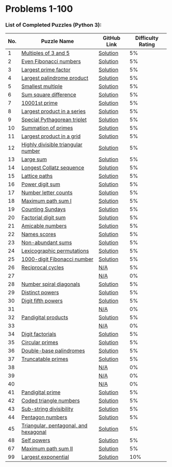 # Problems 1-100

### List of Completed Puzzles (Python 3):

| No. | Puzzle Name                                                                                                     | GitHub Link | Difficulty Rating |
|-----|-----------------------------------------------------------------------------------------------------------------|-------------|-------------------|
|1    |[Multiples of 3 and 5](https://projecteuler.net/problem=1) |[Solution](https://github.com/ikostan/ProjectEuler/tree/master/Problems_1_to_100/Problem_1)| 5% |
|2    |[Even Fibonacci numbers](https://projecteuler.net/problem=2)|[Solution](https://github.com/ikostan/ProjectEuler/tree/master/Problems_1_to_100/Problem_2)| 5% |
|3    |[Largest prime factor](https://projecteuler.net/problem=3)|[Solution](https://github.com/ikostan/ProjectEuler/tree/master/Problems_1_to_100/Problem_3)| 5% |
|4    |[Largest palindrome product](https://projecteuler.net/problem=4)|[Solution](https://github.com/ikostan/ProjectEuler/tree/master/Problems_1_to_100/Problem_4)| 5% |
|5    |[Smallest multiple](https://projecteuler.net/problem=5)|[Solution](https://github.com/ikostan/ProjectEuler/tree/master/Problems_1_to_100/Problem_5)| 5% |
|6    |[Sum square difference](https://projecteuler.net/problem=6)|[Solution](https://github.com/ikostan/ProjectEuler/tree/master/Problems_1_to_100/Problem_6)| 5% |
|7    |[10001st prime](https://projecteuler.net/problem=7)|[Solution](https://github.com/ikostan/ProjectEuler/tree/master/Problems_1_to_100/Problem_7)| 5% |
|8    |[Largest product in a series](https://projecteuler.net/problem=8)|[Solution](https://github.com/ikostan/ProjectEuler/tree/master/Problems_1_to_100/Problem_8)| 5% |
|9    |[Special Pythagorean triplet](https://projecteuler.net/problem=9)|[Solution](https://github.com/ikostan/ProjectEuler/tree/master/Problems_1_to_100/Problem_9)| 5% |
|10   |[Summation of primes](https://projecteuler.net/problem=10)|[Solution](https://github.com/ikostan/ProjectEuler/tree/master/Problems_1_to_100/Problem_10)| 5% |
|11   |[Largest product in a grid](https://projecteuler.net/problem=11)|[Solution](https://github.com/ikostan/ProjectEuler/tree/master/Problems_1_to_100/Problem_11)| 5% |
|12   |[Highly divisible triangular number](https://projecteuler.net/problem=12)|[Solution](https://github.com/ikostan/ProjectEuler/tree/master/Problems_1_to_100/Problem_12)| 5% |
|13   |[Large sum](https://projecteuler.net/problem=13)|[Solution](https://github.com/ikostan/ProjectEuler/tree/master/Problems_1_to_100/Problem_13)| 5% |
|14   |[Longest Collatz sequence](https://projecteuler.net/problem=14)|[Solution](https://github.com/ikostan/ProjectEuler/tree/master/Problems_1_to_100/Problem_14)| 5% |
|15   |[Lattice paths](https://projecteuler.net/problem=15)|[Solution](https://github.com/ikostan/ProjectEuler/tree/master/Problems_1_to_100/Problem_15)| 5% |
|16   |[Power digit sum](https://projecteuler.net/problem=16)|[Solution](https://github.com/ikostan/ProjectEuler/tree/master/Problems_1_to_100/Problem_16)| 5% |
|17   |[Number letter counts](https://projecteuler.net/problem=17)|[Solution](https://github.com/ikostan/ProjectEuler/tree/master/Problems_1_to_100/Problem_17)| 5% |
|18   |[Maximum path sum I](https://projecteuler.net/problem=18)|[Solution](https://github.com/ikostan/ProjectEuler/tree/master/Problems_1_to_100/Problem_18)| 5% |
|19   |[Counting Sundays](https://projecteuler.net/problem=19)|[Solution](https://github.com/ikostan/ProjectEuler/tree/master/Problems_1_to_100/Problem_19)| 5% |
|20   |[Factorial digit sum](https://projecteuler.net/problem=20)|[Solution](https://github.com/ikostan/ProjectEuler/tree/master/Problems_1_to_100/Problem_20)| 5% |
|21   |[Amicable numbers](https://projecteuler.net/problem=21)|[Solution](https://github.com/ikostan/ProjectEuler/tree/master/Problems_1_to_100/Problem_21)| 5% |
|22   |[Names scores](https://projecteuler.net/problem=22)|[Solution](https://github.com/ikostan/ProjectEuler/tree/master/Problems_1_to_100/Problem_22)| 5% |
|23   |[Non-abundant sums](https://projecteuler.net/problem=23)|[Solution](https://github.com/ikostan/ProjectEuler/tree/master/Problems_1_to_100/Problem_23)| 5% |
|24   |[Lexicographic permutations](https://projecteuler.net/problem=24)|[Solution](https://github.com/ikostan/ProjectEuler/tree/master/Problems_1_to_100/Problem_24)| 5% |
|25   |[1000-digit Fibonacci number](https://projecteuler.net/problem=25)|[Solution](https://github.com/ikostan/ProjectEuler/tree/master/Problems_1_to_100/Problem_25)| 5% |
|26   |[Reciprocal cycles](https://projecteuler.net/problem=26)|[N/A]()| 5% |
|27   |[]()|[N/A]()| 0% |
|28   |[Number spiral diagonals](https://projecteuler.net/problem=28)|[Solution](https://github.com/ikostan/ProjectEuler/tree/master/Problems_1_to_100/Problem_28)| 5% |
|29   |[Distinct powers](https://projecteuler.net/problem=29)|[Solution](https://github.com/ikostan/ProjectEuler/tree/master/Problems_1_to_100/Problem_29)| 5% |
|30   |[Digit fifth powers](https://projecteuler.net/problem=30)|[Solution](https://github.com/ikostan/ProjectEuler/tree/master/Problems_1_to_100/Problem_30)| 5% |
|31   |[]()|[N/A]()| 0% |
|32   |[Pandigital products](https://projecteuler.net/problem=32)|[Solution](https://github.com/ikostan/ProjectEuler/tree/master/Problems_1_to_100/Problem_32)| 5% |
|33   |[]()|[N/A]()| 0% |
|34   |[Digit factorials](https://projecteuler.net/problem=34)|[Solution](https://github.com/ikostan/ProjectEuler/tree/master/Problems_1_to_100/Problem_34)| 5% |
|35   |[Circular primes](https://projecteuler.net/problem=35)|[Solution](https://github.com/ikostan/ProjectEuler/tree/master/Problems_1_to_100/Problem_35)| 5% |
|36   |[Double-base palindromes](https://projecteuler.net/problem=36)|[Solution](https://github.com/ikostan/ProjectEuler/tree/master/Problems_1_to_100/Problem_36)| 5% |
|37   |[Truncatable primes](https://projecteuler.net/problem=37)|[Solution](https://github.com/ikostan/ProjectEuler/tree/master/Problems_1_to_100/Problem_37)| 5% |
|38   |[]()|[N/A]()| 0% |
|39   |[]()|[N/A]()| 0% |
|40   |[]()|[N/A]()| 0% |
|41   |[Pandigital prime](https://projecteuler.net/problem=41)|[Solution](https://github.com/ikostan/ProjectEuler/tree/master/Problems_1_to_100/Problem_41)| 5% |
|42   |[Coded triangle numbers](https://projecteuler.net/problem=42)|[Solution](https://github.com/ikostan/ProjectEuler/tree/master/Problems_1_to_100/Problem_42)| 5% |
|43   |[Sub-string divisibility](https://projecteuler.net/problem=43)|[Solution](https://github.com/ikostan/ProjectEuler/tree/master/Problems_1_to_100/Problem_43)| 5% |
|44   |[Pentagon numbers](https://projecteuler.net/problem=44)|[Solution](https://github.com/ikostan/ProjectEuler/tree/master/Problems_1_to_100/Problem_44)| 5% |
|45   |[Triangular, pentagonal, and hexagonal](https://projecteuler.net/problem=45)|[Solution](https://github.com/ikostan/ProjectEuler/tree/master/Problems_1_to_100/Problem_45)| 5% |
|48   |[Self powers](https://projecteuler.net/problem=48)|[Solution](https://github.com/ikostan/ProjectEuler/tree/master/Problems_1_to_100/Problem_48)| 5% |
|67   |[Maximum path sum II](https://projecteuler.net/problem=67)|[Solution](https://github.com/ikostan/ProjectEuler/tree/master/Problems_1_to_100/Problem_67)| 5% |
|99   |[Largest exponential](https://projecteuler.net/problem=99)|[Solution](https://github.com/ikostan/ProjectEuler/tree/master/Problems_1_to_100/Problem_99)| 10% |

